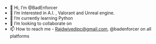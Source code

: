 - 👋 Hi, I’m @BadEnforcer
- 👀 I’m interested in A.I. , Valorant and Unreal engine. 
- 🌱 I’m currently learning Python
- 💞️ I’m looking to collaborate on 
- 📫 How to reach me - Rajdwivedipc@gmail.com, @badenforcer on all platforms

<!---
BadEnforcer/BadEnforcer is a ✨ special ✨ repository because its `README.md` (this file) appears on your GitHub profile.
You can click the Preview link to take a look at your changes.
--->
